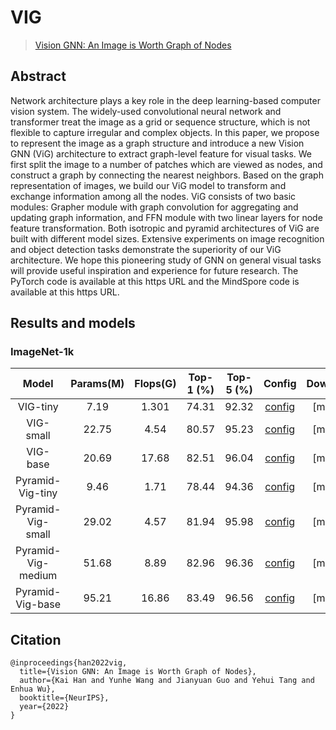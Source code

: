 # VIG

> [Vision GNN: An Image is Worth Graph of Nodes](https://arxiv.org/abs/2206.00272)

<!-- [ALGORITHM] -->

## Abstract

Network architecture plays a key role in the deep learning-based computer vision system. The widely-used convolutional neural network and transformer treat the image as a grid or sequence structure, which is not flexible to capture irregular and complex objects. In this paper, we propose to represent the image as a graph structure and introduce a new Vision GNN (ViG) architecture to extract graph-level feature for visual tasks. We first split the image to a number of patches which are viewed as nodes, and construct a graph by connecting the nearest neighbors. Based on the graph representation of images, we build our ViG model to transform and exchange information among all the nodes. ViG consists of two basic modules: Grapher module with graph convolution for aggregating and updating graph information, and FFN module with two linear layers for node feature transformation. Both isotropic and pyramid architectures of ViG are built with different model sizes. Extensive experiments on image recognition and object detection tasks demonstrate the superiority of our ViG architecture. We hope this pioneering study of GNN on general visual tasks will provide useful inspiration and experience for future research. The PyTorch code is available at this https URL and the MindSpore code is available at this https URL.

## Results and models

### ImageNet-1k

|       Model        | Params(M) | Flops(G) | Top-1 (%) | Top-5 (%) |                Config                 | Download |
| :----------------: | :-------: | :------: | :-------: | :-------: | :-----------------------------------: | :------: |
|      VIG-tiny      |   7.19    |  1.301   |   74.31   |   92.32   |  [config](./vig_tiny_8xb32_in1k.py)   | [model]  |
|     VIG-small      |   22.75   |   4.54   |   80.57   |   95.23   |  [config](./vig_small_8xb32_in1k.py)  | [model]  |
|      VIG-base      |   20.69   |  17.68   |   82.51   |   96.04   |  [config](./vig_base_8xb32_in1k.py)   | [model]  |
|  Pyramid-Vig-tiny  |   9.46    |   1.71   |   78.44   |   94.36   |  [config](./pvig_tiny_8xb32_in1k.py)  | [model]  |
| Pyramid-Vig-small  |   29.02   |   4.57   |   81.94   |   95.98   | [config](./pvig_small_8xb32_in1k.py)  | [model]  |
| Pyramid-Vig-medium |   51.68   |   8.89   |   82.96   |   96.36   | [config](./pvig_medium_8xb32_in1k.py) | [model]  |
|  Pyramid-Vig-base  |   95.21   |  16.86   |   83.49   |   96.56   |  [config](./pvig_base_8xb32_in1k.py)  | [model]  |

## Citation

```
@inproceedings{han2022vig,
  title={Vision GNN: An Image is Worth Graph of Nodes},
  author={Kai Han and Yunhe Wang and Jianyuan Guo and Yehui Tang and Enhua Wu},
  booktitle={NeurIPS},
  year={2022}
}
```
